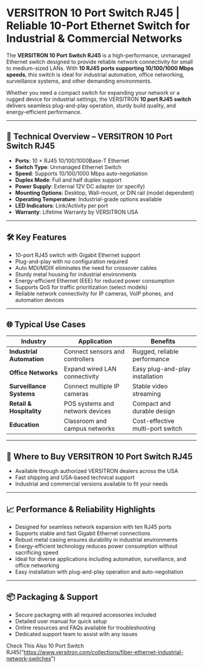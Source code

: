 # VERSITRON 10 Port Switch RJ45 | Reliable 10-Port Ethernet Switch for Industrial & Commercial Networks

The **VERSITRON 10 Port Switch RJ45** is a high-performance, unmanaged Ethernet switch designed to provide reliable network connectivity for small to medium-sized LANs. With **10 RJ45 ports supporting 10/100/1000 Mbps speeds**, this switch is ideal for industrial automation, office networking, surveillance systems, and other demanding environments.

Whether you need a compact switch for expanding your network or a rugged device for industrial settings, the VERSITRON **10 port RJ45 switch** delivers seamless plug-and-play operation, sturdy build quality, and energy-efficient performance.

---

## 🔧 Technical Overview – VERSITRON 10 Port Switch RJ45

- **Ports**: 10 × RJ45 10/100/1000Base-T Ethernet  
- **Switch Type**: Unmanaged Ethernet Switch  
- **Speed**: Supports 10/100/1000 Mbps auto-negotiation  
- **Duplex Mode**: Full and half duplex support  
- **Power Supply**: External 12V DC adapter (or specify)  
- **Mounting Options**: Desktop, Wall-mount, or DIN rail (model dependent)  
- **Operating Temperature**: Industrial-grade options available  
- **LED Indicators**: Link/Activity per port  
- **Warranty**: Lifetime Warranty by VERSITRON USA  

---

## 🛠️ Key Features

- 10-port RJ45 switch with Gigabit Ethernet support  
- Plug-and-play with no configuration required  
- Auto MDI/MDIX eliminates the need for crossover cables  
- Sturdy metal housing for industrial environments  
- Energy-efficient Ethernet (EEE) for reduced power consumption  
- Supports QoS for traffic prioritization (select models)  
- Reliable network connectivity for IP cameras, VoIP phones, and automation devices  

---

## 🌐 Typical Use Cases

| Industry              | Application                       | Benefits                      |
|-----------------------|---------------------------------|-------------------------------|
| **Industrial Automation** | Connect sensors and controllers  | Rugged, reliable performance   |
| **Office Networks**       | Expand wired LAN connectivity   | Easy plug-and-play installation|
| **Surveillance Systems**  | Connect multiple IP cameras     | Stable video streaming          |
| **Retail & Hospitality**  | POS systems and network devices | Compact and durable design      |
| **Education**             | Classroom and campus networks   | Cost-effective multi-port switch|

---

## 🛒 Where to Buy VERSITRON 10 Port Switch RJ45

- Available through authorized VERSITRON dealers across the USA  
- Fast shipping and USA-based technical support  
- Industrial and commercial versions available to fit your needs  

---

## 📈 Performance & Reliability Highlights

- Designed for seamless network expansion with ten RJ45 ports  
- Supports stable and fast Gigabit Ethernet connections  
- Robust metal casing ensures durability in industrial environments  
- Energy-efficient technology reduces power consumption without sacrificing speed  
- Ideal for diverse applications including automation, surveillance, and office networking  
- Easy installation with plug-and-play operation and auto-negotiation  

---

## 📦 Packaging & Support

- Secure packaging with all required accessories included  
- Detailed user manual for quick setup  
- Online resources and FAQs available for troubleshooting  
- Dedicated support team to assist with any issues

Check This Also 10 Port Switch RJ45("https://www.versitron.com/collections/fiber-ethernet-industrial-network-switches")
